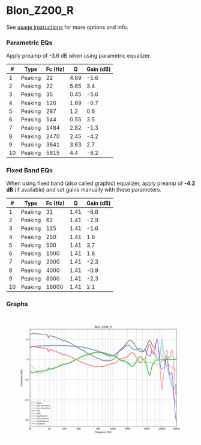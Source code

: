 # Blon_Z200_R
See [usage instructions](https://github.com/jaakkopasanen/AutoEq#usage) for more options and info.

### Parametric EQs
Apply preamp of -3.6 dB when using parametric equalizer.

|   # | Type    |   Fc (Hz) |    Q |   Gain (dB) |
|-----|---------|-----------|------|-------------|
|   1 | Peaking |        22 | 4.89 |        -5.6 |
|   2 | Peaking |        22 | 5.65 |         3.4 |
|   3 | Peaking |        35 | 0.45 |        -5.6 |
|   4 | Peaking |       126 | 1.69 |        -0.7 |
|   5 | Peaking |       287 | 1.2  |         0.6 |
|   6 | Peaking |       544 | 0.55 |         3.5 |
|   7 | Peaking |      1484 | 2.82 |        -1.3 |
|   8 | Peaking |      2470 | 2.45 |        -4.2 |
|   9 | Peaking |      3641 | 3.63 |         2.7 |
|  10 | Peaking |      5615 | 4.4  |        -8.2 |

### Fixed Band EQs
When using fixed band (also called graphic) equalizer, apply preamp of **-4.2 dB** (if available) and set gains manually with these parameters.

|   # | Type    |   Fc (Hz) |    Q |   Gain (dB) |
|-----|---------|-----------|------|-------------|
|   1 | Peaking |        31 | 1.41 |        -6.6 |
|   2 | Peaking |        62 | 1.41 |        -2.9 |
|   3 | Peaking |       125 | 1.41 |        -1.6 |
|   4 | Peaking |       250 | 1.41 |         1.6 |
|   5 | Peaking |       500 | 1.41 |         3.7 |
|   6 | Peaking |      1000 | 1.41 |         1.8 |
|   7 | Peaking |      2000 | 1.41 |        -2.3 |
|   8 | Peaking |      4000 | 1.41 |        -0.9 |
|   9 | Peaking |      8000 | 1.41 |        -2.3 |
|  10 | Peaking |     16000 | 1.41 |         2.1 |

### Graphs
![](./Blon_Z200_R.png)
